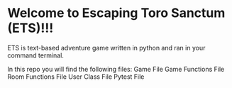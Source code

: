 # Welcome to Escaping Toro Sanctum (ETS)!!!

ETS is text-based adventure game written in python and ran in your command terminal.


In this repo you will find the following files:
Game File
Game Functions File
Room Functions File
User Class File
Pytest File
